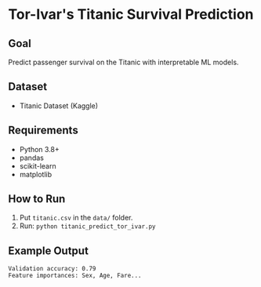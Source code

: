 # Tor-Ivar's Titanic Survival Prediction

## Goal
Predict passenger survival on the Titanic with interpretable ML models.

## Dataset
- Titanic Dataset (Kaggle)

## Requirements
- Python 3.8+
- pandas
- scikit-learn
- matplotlib

## How to Run
1. Put `titanic.csv` in the `data/` folder.
2. Run: `python titanic_predict_tor_ivar.py`

## Example Output
```
Validation accuracy: 0.79
Feature importances: Sex, Age, Fare...
```
